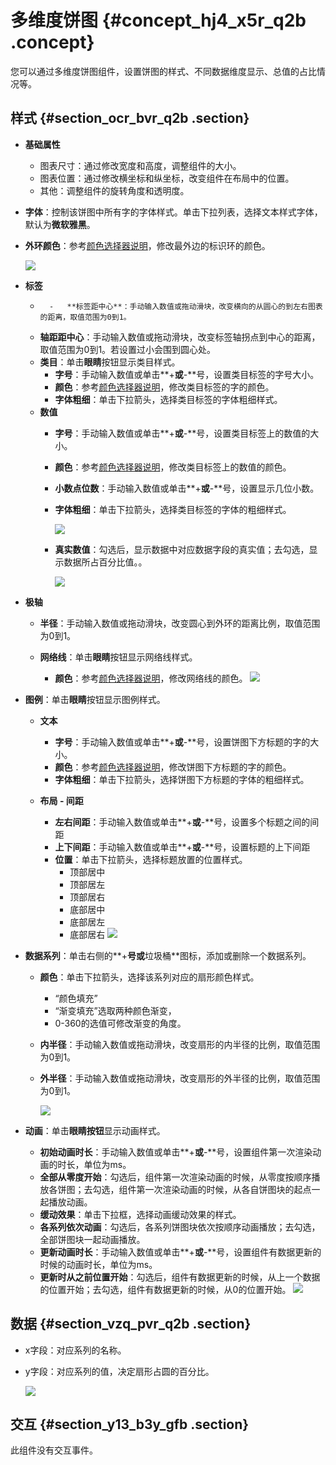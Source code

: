 # 多维度饼图 {#concept_hj4_x5r_q2b .concept}

您可以通过多维度饼图组件，设置饼图的样式、不同数据维度显示、总值的占比情况等。

## 样式 {#section_ocr_bvr_q2b .section}

-   **基础属性**

    -   图表尺寸：通过修改宽度和高度，调整组件的大小。
    -   图表位置：通过修改横坐标和纵坐标，改变组件在布局中的位置。
    -   其他：调整组件的旋转角度和透明度。
-   **字体**：控制该饼图中所有字的字体样式。单击下拉列表，选择文本样式字体，默认为**微软雅黑**。
-   **外环颜色**：参考[颜色选择器说明](cn.zh-CN/用户指南/管理组件/设置组件样式/配置项说明.md#section_kdw_vj4_t2b)，修改最外边的标识环的颜色。

    ![](http://static-aliyun-doc.oss-cn-hangzhou.aliyuncs.com/assets/img/16979/15417449979484_zh-CN.png)


-   **标签**
    -       -   **标签距中心**：手动输入数值或拖动滑块，改变横向的从圆心的到左右图表的距离，取值范围为0到1。
    -   **轴距距中心**：手动输入数值或拖动滑块，改变标签轴拐点到中心的距离，取值范围为0到1。若设置过小会围到圆心处。
    -   **类目**：单击**眼睛**按钮显示类目样式。
        -   **字号**：手动输入数值或单击**+**或**-**号，设置类目标签的字号大小。
        -   **颜色**：参考[颜色选择器说明](cn.zh-CN/用户指南/管理组件/设置组件样式/配置项说明.md#section_kdw_vj4_t2b)，修改类目标签的字的颜色。
        -   **字体粗细**：单击下拉箭头，选择类目标签的字体粗细样式。
    -   **数值**
        -   **字号**：手动输入数值或单击**+**或**-**号，设置类目标签上的数值的大小。
        -   **颜色**：参考[颜色选择器说明](cn.zh-CN/用户指南/管理组件/设置组件样式/配置项说明.md#section_kdw_vj4_t2b)，修改类目标签上的数值的颜色。
        -   **小数点位数**：手动输入数值或单击**+**或**-**号，设置显示几位小数。
        -   **字体粗细**：单击下拉箭头，选择类目标签的字体的粗细样式。

            ![](http://static-aliyun-doc.oss-cn-hangzhou.aliyuncs.com/assets/img/16979/15417449979485_zh-CN.png)

        -   **真实数值**：勾选后，显示数据中对应数据字段的真实值；去勾选，显示数据所占百分比值。。

            ![](http://static-aliyun-doc.oss-cn-hangzhou.aliyuncs.com/assets/img/16979/15417449979487_zh-CN.png)

-   **极轴**
    -   **半径**：手动输入数值或拖动滑块，改变圆心到外环的距离比例，取值范围为0到1。
    -   **网络线**：单击**眼睛**按钮显示网络线样式。

        -   **颜色**：参考[颜色选择器说明](cn.zh-CN/用户指南/管理组件/设置组件样式/配置项说明.md#section_kdw_vj4_t2b)，修改网络线的颜色。
        ![](http://static-aliyun-doc.oss-cn-hangzhou.aliyuncs.com/assets/img/16979/15417449979489_zh-CN.png)

-   **图例**：单击**眼睛**按钮显示图例样式。
    -   **文本**
        -   **字号**：手动输入数值或单击**+**或**-**号，设置饼图下方标题的字的大小。
        -   **颜色**：参考[颜色选择器说明](cn.zh-CN/用户指南/管理组件/设置组件样式/配置项说明.md#section_kdw_vj4_t2b)，修改饼图下方标题的字的颜色。
        -   **字体粗细**：单击下拉箭头，选择饼图下方标题的字体的粗细样式。
    -   **布局 - 间距**

        -   **左右间距**：手动输入数值或单击**+**或**-**号，设置多个标题之间的间距
        -   **上下间距**：手动输入数值或单击**+**或**-**号，设置标题的上下间距
        -   **位置**：单击下拉箭头，选择标题放置的位置样式。
            -   顶部居中
            -   顶部居左
            -   顶部居右
            -   底部居中
            -   底部居左
            -   底部居右
        ![](http://static-aliyun-doc.oss-cn-hangzhou.aliyuncs.com/assets/img/16979/15417449979490_zh-CN.png)

-   **数据系列**：单击右侧的**+**号或**垃圾桶**图标，添加或删除一个数据系列。
    -   **颜色**：单击下拉箭头，选择该系列对应的扇形颜色样式。
        -   “颜色填充”
        -   “渐变填充”选取两种颜色渐变，
        -   0-360的选值可修改渐变的角度。
    -   **内半径**：手动输入数值或拖动滑块，改变扇形的内半径的比例，取值范围为0到1。
    -   **外半径**：手动输入数值或拖动滑块，改变扇形的外半径的比例，取值范围为0到1。

        ![](http://static-aliyun-doc.oss-cn-hangzhou.aliyuncs.com/assets/img/16979/15417449989491_zh-CN.png)

-   **动画**：单击**眼睛按钮**显示动画样式。

    -   **初始动画时长**：手动输入数值或单击**+**或**-**号，设置组件第一次渲染动画的时长，单位为ms。
    -   **全部从零度开始**：勾选后，组件第一次渲染动画的时候，从零度按顺序播放各饼图；去勾选，组件第一次渲染动画的时候，从各自饼图块的起点一起播放动画。
    -   **缓动效果**：单击下拉框，选择动画缓动效果的样式。
    -   **各系列依次动画**：勾选后，各系列饼图块依次按顺序动画播放；去勾选，全部饼图块一起动画播放。
    -   **更新动画时长**：手动输入数值或单击**+**或**-**号，设置组件有数据更新的时候的动画时长，单位为ms。
    -   **更新时从之前位置开始**：勾选后，组件有数据更新的时候，从上一个数据的位置开始；去勾选，组件有数据更新的时候，从0的位置开始。
    ![](http://static-aliyun-doc.oss-cn-hangzhou.aliyuncs.com/assets/img/16979/154174499814389_zh-CN.png)


## 数据 {#section_vzq_pvr_q2b .section}

-   x字段：对应系列的名称。
-   y字段：对应系列的值，决定扇形占圆的百分比。

    ![](http://static-aliyun-doc.oss-cn-hangzhou.aliyuncs.com/assets/img/16979/15417449989488_zh-CN.png)


## 交互 {#section_y13_b3y_gfb .section}

此组件没有交互事件。

